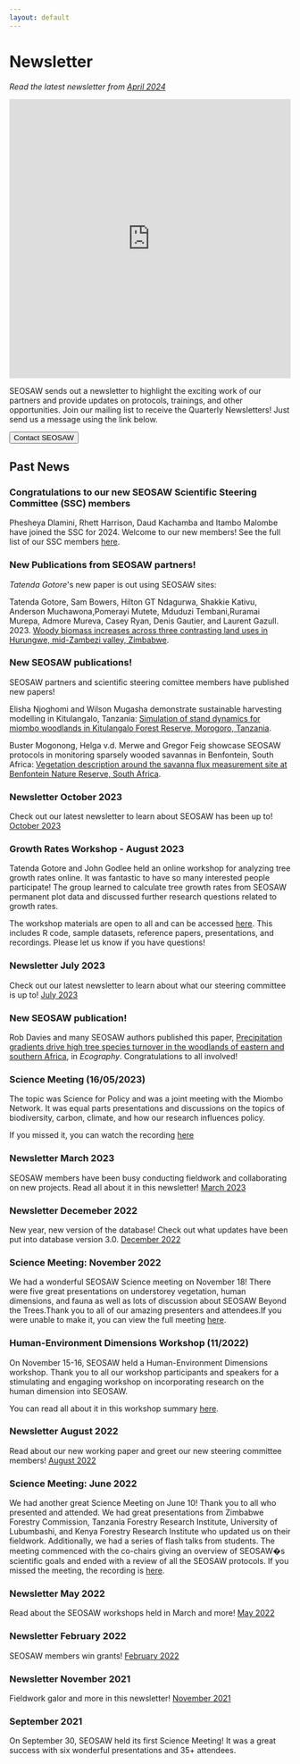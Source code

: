 ```yaml
---
layout: default
---
```


# Newsletter

*Read the latest newsletter from [April 2024](https://sway.cloud.microsoft/biDuA6obCWR2QQDL?ref=Link)*

<iframe width="760px" height="500px" src="https://sway.cloud.microsoft/s/biDuA6obCWR2QQDL/embed" frameborder="0" marginheight="0" marginwidth="0" max-width="100%" sandbox="allow-forms allow-modals allow-orientation-lock allow-popups allow-same-origin allow-scripts" scrolling="no" style="border: none; max-width: 100%; max-height: 100vh" allowfullscreen mozallowfullscreen msallowfullscreen webkitallowfullscreen></iframe>




SEOSAW sends out a newsletter to highlight the exciting work of our partners and provide updates on protocols, trainings, and other opportunities. Join our mailing list to receive the Quarterly Newsletters! Just send us a message using the link below.


<div class="landing-btn-wrapper">
<form action="{{ site.baseurl }}/contact.html">
 <button class="landing-btn" type="submit">Contact SEOSAW</button>
</form>
</div>



## Past News

### Congratulations to our new SEOSAW Scientific Steering Committee (SSC) members

Phesheya Dlamini, Rhett Harrison, Daud Kachamba and Itambo Malombe have joined the SSC for 2024. Welcome to our new members! See the full list of our SSC members [here](https://seosaw.github.io/people.html).



### New Publications from SEOSAW partners!

*Tatenda Gotore*'s new paper is out using SEOSAW sites:


Tatenda Gotore, Sam Bowers, Hilton GT Ndagurwa, Shakkie Kativu, Anderson Muchawona,Pomerayi Mutete, Mduduzi Tembani,Ruramai Murepa, Admore Mureva, Casey Ryan, Denis Gautier, and Laurent Gazull. 2023. [Woody biomass increases across three contrasting land uses in Hurungwe, mid-Zambezi valley, Zimbabwe](https://doi.org/10.2989/20702620.2023.2267043). 



### New SEOSAW publications!

SEOSAW partners and scientific steering comittee members have published new papers! 

Elisha Njoghomi and Wilson Mugasha demonstrate sustainable harvesting modelling in Kitulangalo, Tanzania: [Simulation of stand dynamics for miombo woodlands in Kitulangalo Forest Reserve, Morogoro, Tanzania](https://doi.org/10.1080/13416979.2023.2239136).

Buster Mogonong, Helga v.d. Merwe and Gregor Feig showcase SEOSAW protocols in monitoring sparsely wooded savannas in Benfontein, South Africa: [Vegetation description around the savanna flux measurement site at Benfontein Nature Reserve, South Africa](https://doi.org/10.1016/j.sajb.2023.09.010). 

### Newsletter October 2023

Check out our latest newsletter to learn about SEOSAW has been up to! [October 2023](https://sway.office.com/DV3l6bGWJnGIDHis?ref=Link)

### Growth Rates Workshop - August 2023

Tatenda Gotore and John Godlee held an online workshop for analyzing tree growth rates online. It was fantastic to have so many interested people participate! The group learned to calculate tree growth rates from SEOSAW permanent plot data and discussed further research questions related to growth rates. 

The workshop materials are open to all and can be accessed [here](https://drive.google.com/drive/folders/1NP3vjDOvXwqJbUz5Cd3R-ZFG7H2RholA?usp=drive_link). This includes R code, sample datasets, reference papers, presentations, and recordings. Please let us know if you have questions!

### Newsletter July 2023

Check out our latest newsletter to learn about what our steering committee is up to! [July 2023](https://sway.office.com/QKNCYwypIZdKfBq0?ref=Link&loc=play)

### New SEOSAW publication!

Rob Davies and many SEOSAW authors published this paper, [Precipitation gradients drive high tree species turnover in the woodlands of eastern and southern Africa](http://doi.org/10.1111/ecog.06720), in *Ecography*. Congratulations to all involved!

### Science Meeting (16/05/2023)

The topic was Science for Policy and was a joint meeting with the Miombo Network. It was equal parts presentations and discussions on the topics of biodiversity, carbon, climate, and how our research influences policy.

If you missed it, you can watch the recording [here](https://ed-ac-uk.zoom.us/rec/share/PFYFAeZ1tdQvRRkDshbqaLIcrKiJSQpe2AlaMe0kM3agraXHI1WoaCBLNzKePVE0.gkyWD2nHGTGj1VT8) 

### Newsletter March 2023

SEOSAW members have been busy conducting fieldwork and collaborating on new projects. Read all about it in this newsletter! [March 2023](https://sway.office.com/63ZWok7hoAYdSMgs?ref=Link)

### Newsletter Decemeber 2022

New year, new version of the database! Check out what updates have been put into database version 3.0. [December 2022](https://sway.office.com/CZLMRbX1jvRTiDqU?ref=Link)

### Science Meeting: November 2022

We had a wonderful SEOSAW Science meeting on November 18! There were five great presentations on understorey vegetation, human dimensions, and fauna as well as lots of discussion about SEOSAW Beyond the Trees.Thank you to all of our amazing presenters and attendees.If you were unable to make it, you can view the full meeting [here](https://ed-ac-uk.zoom.us/rec/share/1XNUAWWfMmq9uE4nBZ_cJ8OrG6AZSTHevzYZgTt8heTcBJWCfylZBBhnMzeM6uUB.All97l2vuW8Wh7A0).

### Human-Environment Dimensions Workshop (11/2022)

On November 15-16, SEOSAW held a Human-Environment Dimensions workshop. Thank you to all our workshop participants and speakers for a stimulating and engaging workshop on incorporating research on the human dimension into SEOSAW. 

You can read all about it in this workshop summary [here](https://bitbucket.org/miombo/seosaw/raw/master/doc/workshop_reports%5CH-E%20Workshop%20Report.pdf).

### Newsletter August 2022

Read about our new working paper and greet our new steering committee members! [August 2022](https://sway.office.com/jP61ngxt4D6yeHPz?ref=Link)

### Science Meeting: June 2022

 We had another great Science Meeting on June 10! Thank you to all who presented and attended. We had great presentations from Zimbabwe Forestry Commission, Tanzania Forestry Research Institute, University of Lubumbashi, and Kenya Forestry Research Institute who updated us on their fieldwork. Additionally, we had a series of flash talks from students. The meeting commenced with the co-chairs giving an overview of SEOSAW�s scientific goals and ended with a review of all the SEOSAW protocols. If you missed the meeting, the recording is [here](https://ed-ac-uk.zoom.us/rec/share/YYCAuZ53oAowLyJspCZU1b03-ZGU-5Tryj4Uy29tr8c5xb_ATpzRqXAO0lcr6BsZ.c3udR6Wf4wtYjnoJ).

### Newsletter May 2022

Read about the SEOSAW workshops held in March and more! [May 2022](https://sway.office.com/1ygFjSV2UCFKd6qP?ref=Link)

### Newsletter February 2022

SEOSAW members win grants! [February 2022](https://sway.office.com/yOc4A2qqAXhZAvSJ?ref=Link)

### Newsletter November 2021

 Fieldwork galor and more in this newsletter! [November 2021](https://sway.office.com/Hl8XFdvCgiowQiVs?ref=Link)
 
### September 2021

On September 30, SEOSAW held its first Science Meeting! It was a great success with six wonderful presentations and 35+ attendees. 

